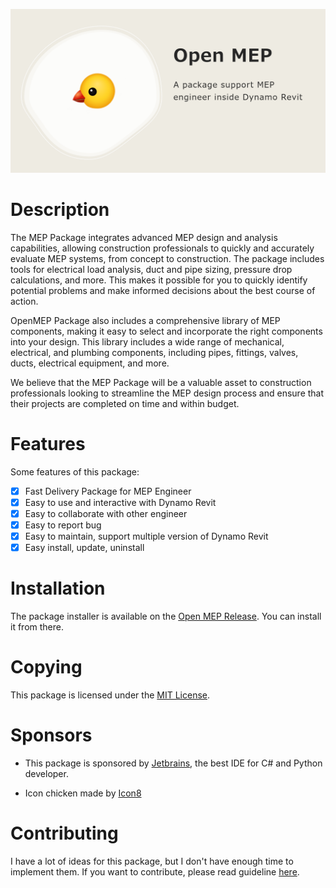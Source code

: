![](docs/img/openmep.png)

# Description

The MEP Package integrates advanced MEP design and analysis capabilities, allowing construction professionals to quickly
and accurately evaluate MEP systems, from concept to construction. The package includes tools for electrical load
analysis, duct and pipe sizing, pressure drop calculations, and more. This makes it possible for you to quickly identify
potential problems and make informed decisions about the best course of action.

OpenMEP Package also includes a comprehensive library of MEP components, making it easy to select and incorporate the
right components into your design. This library includes a wide range of mechanical, electrical, and plumbing
components, including pipes, fittings, valves, ducts, electrical equipment, and more.

We believe that the MEP Package will be a valuable asset to construction professionals looking to streamline the MEP
design process and ensure that their projects are completed on time and within budget.

# Features

Some features of this package:

- [x] Fast Delivery Package for MEP Engineer
- [x] Easy to use and interactive with Dynamo Revit
- [x] Easy to collaborate with other engineer
- [x] Easy to report bug
- [x] Easy to maintain, support multiple version of Dynamo Revit
- [x] Easy install, update, uninstall

# Installation

The package installer is available on the [Open MEP Release](https://github.com/chuongmep/OpenMEP/releases/latest). You
can install it from there.

# Copying

This package is licensed under the [MIT License](LICENSE.md).

# Sponsors

- This package is sponsored by [Jetbrains](https://www.jetbrains.com/?from=OpenMEP), the best IDE for C# and Python
  developer.

- Icon chicken made by [Icon8](https://icons8.com/)

# Contributing

I have a lot of ideas for this package, but I don't have enough time to implement them. If you want to contribute,
please read guideline [here](CONTRIBUTING.md).


